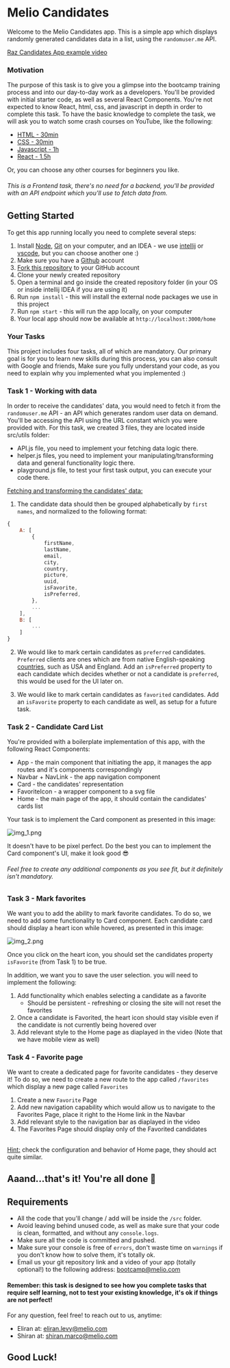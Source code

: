# Melio Candidates

Welcome to the Melio Candidates app.
This is a simple app which displays randomly generated candidates data in a list, using the `randomuser.me` API.

[Raz Candidates App example video](https://user-images.githubusercontent.com/29336590/159868780-361e45fa-647e-4407-852d-02e87e059546.mp4)





### Motivation
The purpose of this task is to give you a glimpse into the bootcamp training process and into our day-to-day work as a developers.
You'll be provided with initial starter code, as well as several React Components. 
You're not expected to know React, html, css, and javascript in depth in order to complete this task.
To have the basic knowledge to complete the task, we will ask you to watch some crash courses on YouTube, like the following: 
- [HTML - 30min](https://www.youtube.com/watch?v=XiQ9rjaa2Ow)
- [CSS - 30min](https://www.youtube.com/watch?v=1PnVor36_40)
- [Javascript - 1h](https://www.youtube.com/watch?v=W6NZfCO5SIk&t=13s)
- [React - 1.5h](https://www.youtube.com/watch?v=w7ejDZ8SWv8)

Or, you can choose any other courses for beginners you like.

###### This is a Frontend task, there's no need for a backend, you'll be provided with an API endpoint which you'll use to fetch data from. 

## Getting Started

To get this app running locally you need to complete several steps:

1. Install [Node](https://nodejs.org/en/download/), [Git](https://git-scm.com/downloads) on your computer, and an IDEA - we use [intellij](https://www.jetbrains.com/idea/download/#section=mac) or [vscode](https://code.visualstudio.com/download), but you can choose another one :)  
2. Make sure you have a [Github](https://github.com) account
3. [Fork this repository](https://github.com/levyeliran/melio-bootcamp-home-assignment) to your GitHub account
4. Clone your newly created repository
5. Open a terminal and go inside the created repository folder (in your OS or inside intellij IDEA if you are using it)
6. Run `npm install` - this will install the external node packages we use in this project
7. Run `npm start` - this will run the app locally, on your computer
8. Your local app should now be available at `http://localhost:3000/home`

### Your Tasks

This project includes four tasks, all of which are mandatory.
Our primary goal is for you to learn new skills during this process, you can also consult with Google and friends, 
Make sure you fully understand your code, as you need to explain why you implemented what you implemented :)


### Task 1 - Working with data

In order to receive the candidates' data, you would need to fetch it from the `randomuser.me` API - an API which generates random user data on demand.
You'll be accessing the API using the URL constant which you were provided with.
For this task, we created 3 files, they are located inside src/utils folder:
- API.js file, you need to implement your fetching data logic there.
- helper.js files, you need to implement your manipulating/transforming data and general functionality logic there.
- playground.js file, to test your first task output, you can execute your code there.

<u>Fetching and transforming the candidates' data:</u>
1. The candidate data should then be grouped alphabetically by `first names`, and normalized to the following format:

```js
{
	A: [
		{
			firstName,
			lastName,
			email,
			city,
			country,
			picture,
			uuid,
			isFavorite,
			isPreferred,
		},
		...
	],
	B: [
		...
	]
}
```

2. We would like to mark certain candidates as `preferred` candidates.
   `Preferred` clients are ones which are from native English-speaking <u>countries</u>, such as USA and England.
   Add an `isPreferred` property to each candidate which decides whether or not a candidate is `preferred`, this would be used for the UI later on.

3. We would like to mark certain candidates as `favorited` candidates.
   Add an `isFavorite` property to each candidate as well, as setup for a future task.


### Task 2 - Candidate Card List

You're provided with a boilerplate implementation of this app, with the following React Components:

- App - the main component that initiating the app, it manages the app routes and it's components correspondingly
- Navbar + NavLink - the app navigation component
- Card - the candidates' representation
- FavoriteIcon - a wrapper component to a svg file
- Home - the main page of the app, it should contain the candidates' cards list

Your task is to implement the Card component as presented in this image:

![img_1.png](img_1.png)

It doesn't have to be pixel perfect. Do the best you can to implement the Card component's UI, make it look good 😎

###### Feel free to create any additional components as you see fit, but it definitely isn't mandatory.

### Task 3 - Mark favorites

We want you to add the ability to mark favorite candidates. To do so, we need to add some functionality to Card component.
Each candidate card should display a heart icon while hovered, as presented in this image:

![img_2.png](img_2.png)

Once you click on the heart icon, you should set the candidates property `isFavorite` (from Task 1) to be true.

In addition, we want you to save the user selection. you will need to implement the following:

1. Add functionality which enables selecting a candidate as a favorite
   - Should be persistent - refreshing or closing the site will not reset the favorites
2. Once a candidate is Favorited, the heart icon should stay visible even if the candidate is not currently being hovered over
3. Add relevant style to the Home page as diaplayed in the video (Note that we have mobile view as well)

### Task 4 - Favorite page

We want to create a dedicated page for favorite candidates - they deserve it!
To do so, we need to create a new route to the app called `/favorites` which display a new page called `Favorites`

1. Create a new `Favorite` Page
2. Add new navigation capability which would allow us to navigate to the Favorites Page, place it right to the Home link in the Navbar
3. Add relevant style to the navigation bar as diaplayed in the video
4. The Favorites Page should display only of the Favorited candidates
<br />
<u>Hint:</u> check the configuration and behavior of Home page, they should act quite similar.

## Aaand...that's it! You're all done 🎉

## Requirements

- All the code that you'll change / add will be inside the `/src` folder.
- Avoid leaving behind unused code, as well as make sure that your code is clean, formatted, and without any `console.logs`.
- Make sure all the code is committed and pushed.
- Make sure your console is free of `errors`, don't waste time on `warnings` if you don't know how to solve them, it's totally ok.
- Email us your git repository link and a video of your app (totally optional!) to the following address: bootcamp@melio.com

#### Remember: this task is designed to see how you complete tasks that require self learning, not to test your existing knowledge, it's ok if things are not perfect!

For any question, feel free! to reach out to us, anytime: 
- Eliran at: eliran.levy@melio.com
- Shiran at: shiran.marco@melio.com

## Good Luck!
